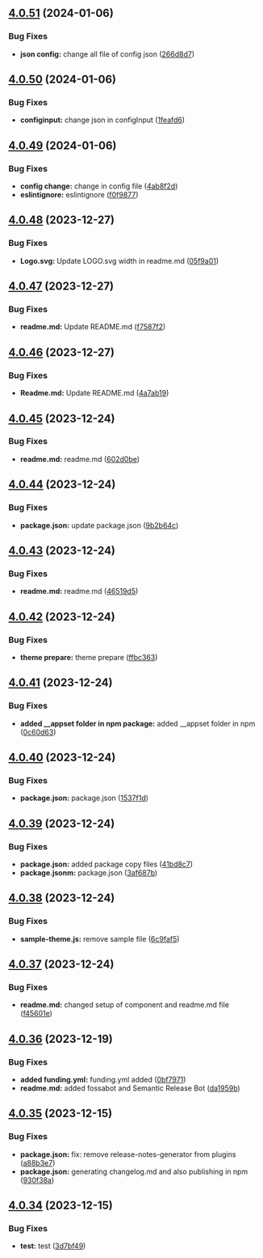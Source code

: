 ## [4.0.51](https://github.com/opensrc0/fe-theme/compare/v4.0.50...v4.0.51) (2024-01-06)


### Bug Fixes

* **json config:** change all file of config json ([266d8d7](https://github.com/opensrc0/fe-theme/commit/266d8d723b3b078e02435b6126cc072934bff56c))

## [4.0.50](https://github.com/opensrc0/fe-theme/compare/v4.0.49...v4.0.50) (2024-01-06)


### Bug Fixes

* **configinput:** change json in configInput ([1feafd6](https://github.com/opensrc0/fe-theme/commit/1feafd634bfdb3056f2402f1f9c6cebca9a8d5a5))

## [4.0.49](https://github.com/opensrc0/fe-theme/compare/v4.0.48...v4.0.49) (2024-01-06)


### Bug Fixes

* **config change:** change in config file ([4ab8f2d](https://github.com/opensrc0/fe-theme/commit/4ab8f2d89f0869b9e0aa89cd932978fe0eb5a1a1))
* **eslintignore:** eslintignore ([f0f9877](https://github.com/opensrc0/fe-theme/commit/f0f9877b36f036843995c5c13a22dd1ea2034aee))

## [4.0.48](https://github.com/opensrc0/fe-theme/compare/v4.0.47...v4.0.48) (2023-12-27)


### Bug Fixes

* **Logo.svg:** Update LOGO.svg width in readme.md ([05f9a01](https://github.com/opensrc0/fe-theme/commit/05f9a01cab650531ec4f8ba85a2b27d8d3ed422a))

## [4.0.47](https://github.com/opensrc0/fe-theme/compare/v4.0.46...v4.0.47) (2023-12-27)


### Bug Fixes

* **readme.md:** Update README.md ([f7587f2](https://github.com/opensrc0/fe-theme/commit/f7587f22d28e75a8afa84ef23c52045eb04136ec))

## [4.0.46](https://github.com/opensrc0/fe-theme/compare/v4.0.45...v4.0.46) (2023-12-27)


### Bug Fixes

* **Readme.md:** Update README.md ([4a7ab19](https://github.com/opensrc0/fe-theme/commit/4a7ab1972c3a6e1a17a01ba22257810d962b35c7))

## [4.0.45](https://github.com/opensrc0/fe-theme/compare/v4.0.44...v4.0.45) (2023-12-24)


### Bug Fixes

* **readme.md:** readme.md ([602d0be](https://github.com/opensrc0/fe-theme/commit/602d0beb043f74d8a59e638b8b4423e20820b992))

## [4.0.44](https://github.com/opensrc0/fe-theme/compare/v4.0.43...v4.0.44) (2023-12-24)


### Bug Fixes

* **package.json:** update package.json ([9b2b64c](https://github.com/opensrc0/fe-theme/commit/9b2b64c3d0df31e74f66331e875e740da0edf77a))

## [4.0.43](https://github.com/opensrc0/fe-theme/compare/v4.0.42...v4.0.43) (2023-12-24)


### Bug Fixes

* **readme.md:** readme.md ([46519d5](https://github.com/opensrc0/fe-theme/commit/46519d5005d9ffbd92f721ac444a3097e4f74ee5))

## [4.0.42](https://github.com/opensrc0/fe-theme/compare/v4.0.41...v4.0.42) (2023-12-24)


### Bug Fixes

* **theme prepare:** theme prepare ([ffbc363](https://github.com/opensrc0/fe-theme/commit/ffbc36386870fbd95fea43b6b41ea7cea6c0bea4))

## [4.0.41](https://github.com/opensrc0/fe-theme/compare/v4.0.40...v4.0.41) (2023-12-24)


### Bug Fixes

* **added __appset folder in npm package:** added __appset folder in npm ([0c60d63](https://github.com/opensrc0/fe-theme/commit/0c60d635462c0f9ccea6c5b1b74bedfa754bda10))

## [4.0.40](https://github.com/opensrc0/fe-theme/compare/v4.0.39...v4.0.40) (2023-12-24)


### Bug Fixes

* **package.json:** package.json ([1537f1d](https://github.com/opensrc0/fe-theme/commit/1537f1de846f0389d0eb23fe529a50acb0b6c844))

## [4.0.39](https://github.com/opensrc0/fe-theme/compare/v4.0.38...v4.0.39) (2023-12-24)


### Bug Fixes

* **package.json:** added package copy files ([41bd8c7](https://github.com/opensrc0/fe-theme/commit/41bd8c7a5d605f5f112303422ee0bb9ac640bf60))
* **package.jsonm:** package.json ([3af687b](https://github.com/opensrc0/fe-theme/commit/3af687b484925aec1dc2aedd02a2db03d006acf8))

## [4.0.38](https://github.com/opensrc0/fe-theme/compare/v4.0.37...v4.0.38) (2023-12-24)


### Bug Fixes

* **sample-theme.js:** remove sample file ([6c9faf5](https://github.com/opensrc0/fe-theme/commit/6c9faf5b7692d7602310ca0ef43a72c95872bf2d))

## [4.0.37](https://github.com/opensrc0/fe-theme/compare/v4.0.36...v4.0.37) (2023-12-24)


### Bug Fixes

* **readme.md:** changed setup of component and readme.md file ([f45601e](https://github.com/opensrc0/fe-theme/commit/f45601e5eec98b725a3bf2f48e92c0c95914cf22))

## [4.0.36](https://github.com/opensrc0/fe-theme/compare/v4.0.35...v4.0.36) (2023-12-19)


### Bug Fixes

* **added funding.yml:** funding.yml added ([0bf7971](https://github.com/opensrc0/fe-theme/commit/0bf79716e8fa8edea61e71dcd7bccdeb9ecdc5b2))
* **readme.md:** added fossabot and Semantic Release Bot ([da1959b](https://github.com/opensrc0/fe-theme/commit/da1959b49ed2d05b9c6fe6f9f9704edea68e47dc))

## [4.0.35](https://github.com/opensrc0/fe-theme/compare/v4.0.34...v4.0.35) (2023-12-15)


### Bug Fixes

* **package.json:** fix: remove release-notes-generator from plugins ([a88b3e7](https://github.com/opensrc0/fe-theme/commit/a88b3e7191bd81394fa3933aa48a4a1f0c10fb56))
* **package.json:** generating changelog.md and also publishing in npm ([930f38a](https://github.com/opensrc0/fe-theme/commit/930f38ab940bc703e3afb37373ed31891cf05ae0))

## [4.0.34](https://github.com/opensrc0/fe-theme/compare/v4.0.33...v4.0.34) (2023-12-15)


### Bug Fixes

* **test:** test ([3d7bf49](https://github.com/opensrc0/fe-theme/commit/3d7bf49d663ce203e434ccb57a02952bc451b324))
